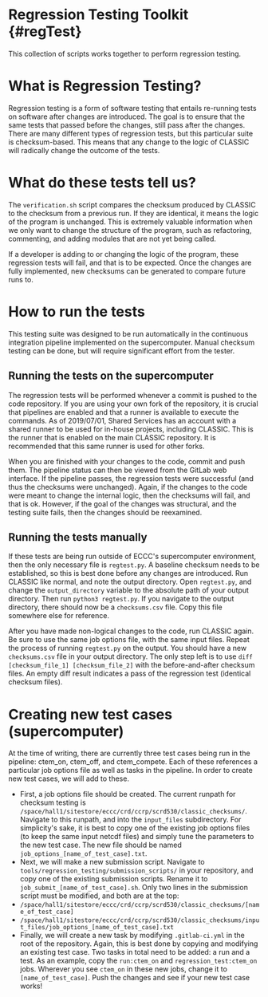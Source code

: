 Regression Testing Toolkit {#regTest}
========

This collection of scripts works together to perform regression testing.

# What is Regression Testing?

Regression testing is a form of software testing that entails re-running tests on software after changes are introduced. The goal is to ensure that the same tests that passed before the changes, still pass after the changes. There are many different types of regression tests, but this particular suite is checksum-based. This means that any change to the logic of CLASSIC will radically change the outcome of the tests.

# What do these tests tell us?

The `verification.sh` script compares the checksum produced by CLASSIC to the checksum from a previous run. If they are identical, it means the logic of the program is unchanged. This is extremely valuable information when we only want to change the structure of the program, such as refactoring, commenting, and adding modules that are not yet being called.

If a developer is adding to or changing the logic of the program, these regression tests will fail, and that is to be expected. Once the changes are fully implemented, new checksums can be generated to compare future runs to.

# How to run the tests

This testing suite was designed to be run automatically in the continuous integration pipeline implemented on the supercomputer. Manual checksum testing can be done, but will require significant effort from the tester.

## Running the tests on the supercomputer

The regression tests will be performed whenever a commit is pushed to the code repository. If you are using your own fork of the repository, it is crucial that pipelines are enabled and that a runner is available to execute the commands. As of 2019/07/01, Shared Services has an account with a shared runner to be used for in-house projects, including CLASSIC. This is the runner that is enabled on the main CLASSIC repository. It is recommended that this same runner is used for other forks.

When you are finished with your changes to the code, commit and push them. The pipeline status can then be viewed from the GitLab web interface. If the pipeline passes, the regression tests were successful (and thus the checksums were unchanged). Again, if the changes to the code were meant to change the internal logic, then the checksums will fail, and that is ok. However, if the goal of the changes was structural, and the testing suite fails, then the changes should be reexamined.

## Running the tests manually

If these tests are being run outside of ECCC's supercomputer environment, then the only necessary file is `regtest.py`. A baseline checksum needs to be established, so this is best done before any changes are introduced. Run CLASSIC like normal, and note the output directory. Open `regtest.py`, and change the `output_directory` variable to the absolute path of your output directory. Then run `python3 regtest.py`. If you navigate to the output directory, there should now be a `checksums.csv` file. Copy this file somewhere else for reference.

After you have made non-logical changes to the code, run CLASSIC again. Be sure to use the same job options file, with the same input files. Repeat the process of running `regtest.py` on the output. You should have a new `checksums.csv` file in your output directory. The only step left is to use `diff [checksum_file_1] [checksum_file_2]` with the before-and-after checksum files. An empty diff result indicates a pass of the regression test (identical checksum files).

# Creating new test cases (supercomputer)

At the time of writing, there are currently three test cases being run in the pipeline: ctem_on, ctem_off, and ctem_compete. Each of these references a particular job options file as well as tasks in the pipeline. In order to create new test cases, we will add to these.

* First, a job options file should be created. The current runpath for checksum testing is `/space/hall1/sitestore/eccc/crd/ccrp/scrd530/classic_checksums/`. Navigate to this runpath, and into the `input_files` subdirectory. For simplicity's sake, it is best to copy one of the existing job options files (to keep the same input netcdf files) and simply tune the parameters to the new test case. The new file should be named `job_options_[name_of_test_case].txt`.
* Next, we will make a new submission script. Navigate to `tools/regression_testing/submission_scripts/` in your repository, and copy one of the existing submission scripts. Rename it to `job_submit_[name_of_test_case].sh`. Only two lines in the submission script must be modified, and both are at the top:
 * `/space/hall1/sitestore/eccc/crd/ccrp/scrd530/classic_checksums/[name_of_test_case]`
 * `/space/hall1/sitestore/eccc/crd/ccrp/scrd530/classic_checksums/input_files/job_options_[name_of_test_case].txt`
* Finally, we will create a new task by modifying `.gitlab-ci.yml` in the root of the repository. Again, this is best done by copying and modifying an existing test case. Two tasks in total need to be added: a run and a test. As an example, copy the `run:ctem_on` and `regression_test:ctem_on` jobs. Wherever you see `ctem_on` in these new jobs, change it to `[name_of_test_case]`. Push the changes and see if your new test case works!
